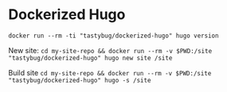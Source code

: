 # Dockerized Hugo

`docker run --rm -ti "tastybug/dockerized-hugo" hugo version`

New site:
`cd my-site-repo && docker run --rm -v $PWD:/site "tastybug/dockerized-hugo" hugo new site /site`

Build site
`cd my-site-repo && docker run --rm -v $PWD:/site "tastybug/dockerized-hugo" hugo -s /site`

